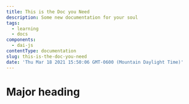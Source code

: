 ```yaml
---
title: This is the Doc you Need
description: Some new documentation for your soul
tags:
  - learning
  - docs
components:
  - dai-js
contentType: documentation
slug: this-is-the-doc-you-need
date: 'Thu Mar 18 2021 15:50:06 GMT-0600 (Mountain Daylight Time)'
---
```

# Major heading